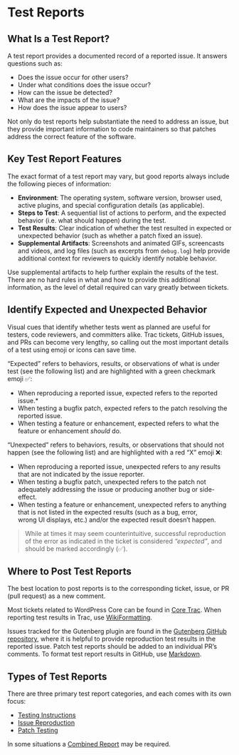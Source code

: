 # Test Reports

## What Is a Test Report?
A test report provides a documented record of a reported issue. It answers questions such as:

- Does the issue occur for other users?
- Under what conditions does the issue occur?
- How can the issue be detected?
- What are the impacts of the issue?
- How does the issue appear to users?

Not only do test reports help substantiate the need to address an issue, but they provide important information to code maintainers so that patches address the correct feature of the software.

## Key Test Report Features
The exact format of a test report may vary, but good reports always include the following pieces of information:

- **Environment**: The operating system, software version, browser used, active plugins, and special configuration details (as applicable).
- **Steps to Test**: A sequential list of actions to perform, and the expected behavior (i.e. what should happen) during the test.
- **Test Results**: Clear indication of whether the test resulted in expected or unexpected behavior (such as whether a patch fixed an issue).
- **Supplemental Artifacts**: Screenshots and animated GIFs, screencasts and videos, and log files (such as excerpts from `debug.log`) help provide additional context for reviewers to quickly identify notable behavior.

Use supplemental artifacts to help further explain the results of the test. There are no hard rules in what and how to provide this additional information, as the level of detail required can vary greatly between tickets.

## Identify Expected and Unexpected Behavior
Visual cues that identify whether tests went as planned are useful for testers, code reviewers, and committers alike. Trac tickets, GitHub issues, and PRs can become very lengthy, so calling out the most important details of a test using emoji or icons can save time.

“Expected” refers to behaviors, results, or observations of what is under test (see the following list) and are highlighted with a green checkmark emoji ✅:

- When reproducing a reported issue, expected refers to the reported issue.*
- When testing a bugfix patch, expected refers to the patch resolving the reported issue.
- When testing a feature or enhancement, expected refers to what the feature or enhancement _should_ do.

“Unexpected” refers to behaviors, results, or observations that should not happen (see the following list) and are highlighted with a red “X” emoji ❌:

- When reproducing a reported issue, unexpected refers to any results that are not indicated by the issue reporter.
- When testing a bugfix patch, unexpected refers to the patch not adequately addressing the issue or producing another bug or side-effect.
- When testing a feature or enhancement, unexpected refers to anything that is not listed in the expected results (such as a bug, error, wrong UI displays, etc.) and/or the expected result doesn’t happen.

> While at times it may seem counterintuitive, successful reproduction of the error as indicated in the ticket is considered _“expected”_, and should be marked accordingly (✅).

## Where to Post Test Reports
The best location to post reports is to the corresponding ticket, issue, or PR (pull request) as a new comment.

Most tickets related to WordPress Core can be found in [Core Trac](https://core.trac.wordpress.org/). When reporting test results in Trac, use [WikiFormatting](https://core.trac.wordpress.org/wiki/WikiFormatting).

Issues tracked for the Gutenberg plugin are found in the [Gutenberg GitHub repository](https://github.com/WordPress/gutenberg), where it is helpful to provide reproduction test results in the reported issue. Patch test reports should be added to an individual PR’s comments. To format test report results in GitHub, use [Markdown](https://docs.github.com/articles/markdown-basics).

## Types of Test Reports
There are three primary test report categories, and each comes with its own focus:

- [Testing Instructions](https://make.wordpress.org/test/handbook/test-reports/testing-instructions/)
- [Issue Reproduction](https://make.wordpress.org/test/handbook/test-reports/issue-reproduction/)
- [Patch Testing](https://make.wordpress.org/test/handbook/test-reports/patch-testing/)

In some situations a [Combined Report](https://make.wordpress.org/test/handbook/test-reports/combined-report/) may be required.
